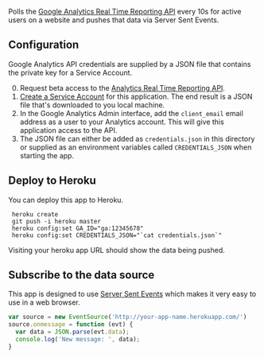 Polls the [Google Analytics Real Time Reporting API](https://developers.google.com/analytics/devguides/reporting/realtime/v3/) every 10s for active users on a website and pushes that data via Server Sent Events.

Configuration
---

Google Analytics API credentials are supplied by a JSON file that contains the private key for a Service Account.

0. Request beta access to the [Analytics Real Time Reporting API](https://developers.google.com/analytics/devguides/reporting/realtime/v3/).
1. [Create a Service Account](https://developers.google.com/identity/protocols/OAuth2ServiceAccount#creatinganaccount) for this application. The end result is a JSON file that's downloaded to you local machine.
2. In the Google Analytics Admin interface, add the `client_email` email address as a user to your Analytics account. This will give this application access to the API.
3. The JSON file can either be added as `credentials.json` in this directory or supplied as an environment variables called `CREDENTIALS_JSON` when starting the app.

Deploy to Heroku
---

You can deploy this app to Heroku.

     heroku create
     git push -i heroku master
     heroku config:set GA_ID="ga:12345678"
     heroku config:set CREDENTIALS_JSON="`cat credentials.json`"
     
Visiting your heroku app URL should show the data being pushed.

Subscribe to the data source
---

This app is designed to use [Server Sent Events](https://developer.mozilla.org/en-US/docs/Web/API/Server-sent_events/Using_server-sent_events) which makes it very easy to use in a web browser.

```js  
var source = new EventSource('http://your-app-name.herokuapp.com/')
source.onmessage = function (evt) {
  var data = JSON.parse(evt.data);
  console.log('New message: ', data);
}
```

